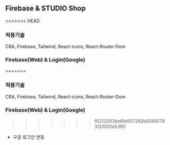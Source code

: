 ## Firebase & STUDIO Shop

<<<<<<< HEAD
### 적용기술

CRA, Firebase, Tailwind, React-icons, React-Router-Dom

### Firebase(Web) & Login(Google)

=======

### 적용기술

CRA, Firebase, Tailwind, React-icons, React-Router-Dom

### Firebase(Web) & Login(Google)

>>>>>>> f6212043be6fe937282b639977832b100fa1c8f0
- 구글 로그인 연동
